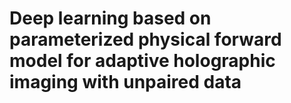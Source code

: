 # Deep learning based on parameterized physical forward model for adaptive holographic imaging with unpaired data


